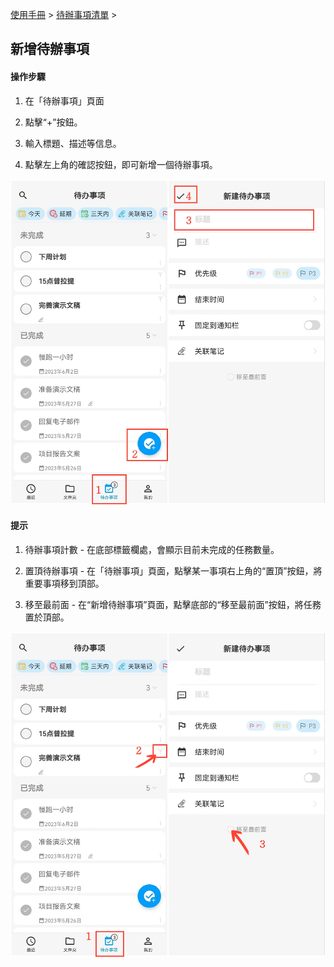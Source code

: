 [使用手冊](/dragonnest/drawnote/manual/zh) > [待辦事項清單](/dragonnest/drawnote/manual/zh/to_do) >

新增待辦事項
---
#### 操作步驟

1. 在「待辦事項」頁面

2. 點擊“+”按鈕。

3. 輸入標題、描述等信息。

4. 點擊左上角的確認按鈕，即可新增一個待辦事項。

![](imgs/create_a_new_to_do1.png)

#### 提示
1. 待辦事項計數 - 在底部標籤欄處，會顯示目前未完成的任務數量。

2. 置頂待辦事項 - 在「待辦事項」頁面，點擊某一事項右上角的“置頂”按鈕，將重要事項移到頂部。

3. 移至最前面 - 在“新增待辦事項”頁面，點擊底部的“移至最前面”按鈕，將任務置於頂部。

![](imgs/create_a_new_to_do2.png)
